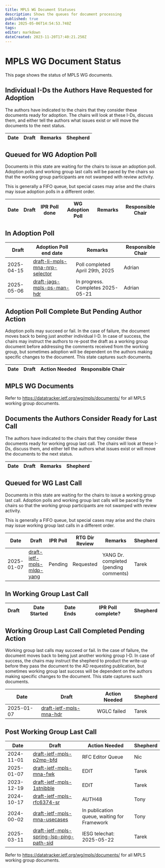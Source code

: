```yaml
---
title: MPLS WG Document Statuses
description: Shows the queues for document processing
published: true
date: 2025-05-06T14:54:53.748Z
tags: 
editor: markdown
dateCreated: 2023-11-20T17:40:21.250Z
---
```


# MPLS WG Document Status
This page shows the status of MPLS WG documents.

## Individual I-Ds the Authors Have Requested for Adoption

The authors have indicated to the chairs that they consider these documents ready for adoption. The chairs will look at these I-Ds, discuss them, and either tell the authors what issues exist or will move the documents to the next status.

| Date | Draft | Remarks | Shepherd  |
| --- | --- | --- | --- |


## Queued for WG Adoption Poll

Documents in this state are waiting for the chairs to issue an adoption poll. Adoption polls and working group last calls will be paced by the chairs so that the working group participants are not swamped with review activity.

This is generally a FIFO queue, but special cases may arise and the chairs may issue adoption polls in a different order.

| Date | Draft | IPR Poll done | WG Adoption Poll | Remarks | Responsible Chair |
| --- | --- | --- | --- | --- | --- |

## In Adoption Poll

| Draft | Adoption Poll end date | Remarks | Responsible Chair |
| --- | --- | --- | --- |
| 2025-04-15 | [draft-li-mpls-mna-nrp-selector](https://datatracker.ietf.org/doc/draft-li-mpls-mna-nrp-selector/) | Poll completed April 29th, 2025 | Adrian |
| 2025-05-06 | [draft-jags-mpls-ps-man-hdr](https://datatracker.ietf.org/doc/draft-jags-mpls-ps-mna-hdr/) | In progress. Completes 2025-05-21 | Adrian |

## Adoption Poll Complete But Pending Author Action

Adoption polls may succeed or fail. In the case of failure, the document moves back to being just another individual I-D. In case of success, the chairs may instruct the authors to re-post the draft as a working group document before addressing the comments received from the working group, but sometimes adoption will be dependent on the authors making specific changes to the document. This state captures such documents.

| Date | Draft | Action Needed | Responsible Chair |
| --- | --- | --- | --- |

## MPLS WG Documents

Refer to https://datatracker.ietf.org/wg/mpls/documents/ for all MPLS working group documents.

## Documents the Authors Consider Ready for Last Call

The authors have indicated to the chairs that they consider these documents ready for working group last call. The chairs will look at these I-Ds, discuss them, and either tell the authors what issues exist or will move the documents to the next status.

| Date | Draft | Remarks | Shepherd |
| --- | --- | --- | --- |


## Queued for WG Last Call

Documents in this state are waiting for the chairs to issue a working group last call. Adoption polls and working group last calls will be paced by the chairs so that the working group participants are not swamped with review activity.

This is generally a FIFO queue, but special cases may arise and the chairs may issue working group last calls in a different order.

| Date | Draft | IPR Poll | RTG Dir Review | Remarks | Shepherd |
| --- | --- | --- | --- | --- | --- |
| 2025-01-07 | [draft-ietf-mpls-mldp-yang](https://datatracker.ietf.org/doc/draft-ietf-mpls-mldp-yang/) | Pending | Requested |  YANG Dr. completed (pending comments) | Tarek

## In Working Group Last Call

| Draft | Date Started | Date Ends | IPR Poll complete? | Shepherd |
|---|---|---|---|---|

## Working Group Last Call Completed Pending Action

Working group last calls may succeed or fail. In the case of failure, the document moves back to being just another working group I-D. In case of success, the chairs may instruct the shepherd to product the write-up before they pass the document to the AD requesting publication, but sometimes working group last success will be dependent on the authors making specific changes to the document. This state captures such documents.

| Date | Draft | Action Needed | Shepherd |
|---|---|---|---|
| 2025-01-07 | [draft-ietf-mpls-mna-hdr](https://datatracker.ietf.org/doc/draft-ietf-mpls-mna-hdr/) | WGLC failed | Tarek

## Post Working Group Last Call

| Date | Draft | Action Needed | Shepherd |
|---|---|---|---|
| 2024-11-01 |  [draft-ietf-mpls-p2mp-bfd](https://datatracker.ietf.org/doc/draft-ietf-mpls-p2mp-bfd/) | RFC Editor Queue | Nic |
| 2025-01-07 | [draft-ietf-mpls-mna-fwk](https://datatracker.ietf.org/doc/draft-ietf-mpls-mna-fwk/) | EDIT | Tarek |
| 2023-12-19 | [draft-ietf-mpls-1stnibble](https://datatracker.ietf.org/doc/draft-ietf-mpls-1stnibble/) | EDIT | Tarek |
| 2024-10-17 | [draft-ietf-mpls-rfc6374-sr](https://datatracker.ietf.org/doc/draft-ietf-mpls-rfc6374-sr/) | AUTH48 | Tony |
| 2024-00-02 | [draft-ietf-mpls-mna-usecases](https://datatracker.ietf.org/doc/draft-ietf-mpls-mna-usecases/) | In publication queue, waiting for Framework | Tony |
| 2025-03-11 | [draft-ietf-mpls-spring-lsp-ping-path-sid](https://datatracker.ietf.org/doc/draft-ietf-mpls-spring-lsp-ping-path-sid/) | IESG telechat: 2025-05-22 | Tarek

Refer to https://datatracker.ietf.org/wg/mpls/documents/ for all MPLS working group documents.
